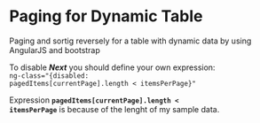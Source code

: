 # Paging for Dynamic Table
Paging and sortig reversely for a table with dynamic data by using AngularJS and bootstrap

To disable ***Next*** you should define your own expression: <br>
<code>ng-class="{disabled: pagedItems[currentPage].length < itemsPerPage}"</code>
  
Expression **<code>pagedItems[currentPage].length < itemsPerPage</code>** is because of the lenght of my sample data.

 
